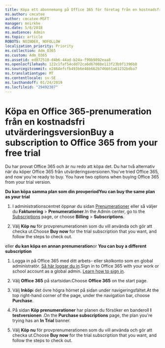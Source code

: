 ```yaml
---
title: Köpa ett abonnemang på Office 365 för företag från en kostnadsfri utvärderingsversion
ms.author: cmcatee
author: cmcatee-MSFT
manager: mnirkhe
ms.date: 5/8/2018
ms.audience: Admin
ms.topic: article
ROBOTS: NOINDEX, NOFOLLOW
localization_priority: Priority
ms.collection: Adm_O365
ms.custom: Adm_O365
ms.assetid: ed072510-d4b6-44ad-b24a-f99b9892eaa8
ms.openlocfilehash: 122c1faf54cdd72ca6d67088e113f23b9f1396b8
ms.sourcegitcommit: e2864efcfb493b6e46b662b746661a61232bdba7
ms.translationtype: MT
ms.contentlocale: sv-SE
ms.lasthandoff: 01/24/2019
ms.locfileid: "29492307"
---
```

# <a name="buy-a-subscription-to-office-365-from-your-free-trial"></a><span data-ttu-id="d0db5-102">Köpa en Office 365-prenumeration från en kostnadsfri utvärderingsversion</span><span class="sxs-lookup"><span data-stu-id="d0db5-102">Buy a subscription to Office 365 from your free trial</span></span>

<span data-ttu-id="d0db5-p101">Du har provat Office 365 och är nu redo att köpa det. Du har två alternativ när du köper Office 365 från utvärderingsversionen.</span><span class="sxs-lookup"><span data-stu-id="d0db5-p101">You've tried Office 365, and now you're ready to buy. You have two options when buying Office 365 from your trial version.</span></span>
  
 <span data-ttu-id="d0db5-105">**Du kan köpa samma plan som din provperiod**</span><span class="sxs-lookup"><span data-stu-id="d0db5-105">**You can buy the same plan as your trial**</span></span>
  
1. <span data-ttu-id="d0db5-106">I administrationscentret öppnar du sidan [Prenumerationer](https://go.microsoft.com/fwlink/p/?linkid=842054) eller så väljer du **Fakturering** \> **Prenumerationer**.</span><span class="sxs-lookup"><span data-stu-id="d0db5-106">In the Admin center, go to the [Subscriptions](https://go.microsoft.com/fwlink/p/?linkid=842054) page, or choose **Billing** \> **Subscriptions**.</span></span>
    
2. <span data-ttu-id="d0db5-107">Välj **Köp nu** för provprenumerationen som du vill använda och gör att checka ut.</span><span class="sxs-lookup"><span data-stu-id="d0db5-107">Choose **Buy now** for the trial subscription that you want, and follow the steps to check out.</span></span> 
    
<span data-ttu-id="d0db5-108">eller **du kan köpa en annan prenumeration**</span><span class="sxs-lookup"><span data-stu-id="d0db5-108">or **You can buy a different subscription**</span></span>
  
1. <span data-ttu-id="d0db5-109">Logga in på Office 365 med ditt arbets- eller skolkonto som en global administratör. [Så här loggar du in](https://support.office.com/article/e9eb7d51-5430-4929-91ab-6157c5a050b4).</span><span class="sxs-lookup"><span data-stu-id="d0db5-109">Sign in to Office 365 with your work or school account as a global admin. [Learn how to sign in](https://support.office.com/article/e9eb7d51-5430-4929-91ab-6157c5a050b4).</span></span>
    
2. <span data-ttu-id="d0db5-110">Välj **Office 365** på startsidan.</span><span class="sxs-lookup"><span data-stu-id="d0db5-110">Choose **Office 365** on the start page.</span></span> 
    
3. <span data-ttu-id="d0db5-111">Välj **Inköp**i det övre högra hörnet på sidan under navigeringsfältet.</span><span class="sxs-lookup"><span data-stu-id="d0db5-111">At the top right-hand corner of the page, under the navigation bar, choose **Purchase**.</span></span>
    
4. <span data-ttu-id="d0db5-112">På sidan **Köp prenumerationer** har planen du försöker en banderoll **I testversionen** .</span><span class="sxs-lookup"><span data-stu-id="d0db5-112">On the **Purchase subscriptions** page, the plan you're trying has an **In Trial** banner.</span></span> 
    
5. <span data-ttu-id="d0db5-113">Välj **Köp nu** för provprenumerationen som du vill använda och gör att checka ut.</span><span class="sxs-lookup"><span data-stu-id="d0db5-113">Choose **Buy now** for the trial subscription that you want, and follow the steps to check out.</span></span> 
    

